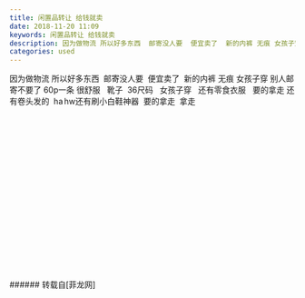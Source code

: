 ```yaml
---
title: 闲置品转让 给钱就卖
date: 2018-11-20 11:09
keywords: 闲置品转让 给钱就卖
description: 因为做物流 所以好多东西  邮寄没人要  便宜卖了  新的内裤 无痕 女孩子穿 别人邮寄不要了 60p一条 很舒服   靴子  36尺码   女孩子穿   还有零食衣服   要的拿走 还有卷头发的  ha hw还有刷小白鞋神器  要的拿走  拿走 
categories: used
---
```

<td class="t_f" id="postmessage_2314925">

因为做物流 所以好多东西  邮寄没人要  便宜卖了  新的内裤 无痕 女孩子穿 别人邮寄不要了 60p一条 很舒服   靴子  36尺码   女孩子穿   还有零食衣服   要的拿走 还有卷头发的  ha hw还有刷小白鞋神器  要的拿走  拿走 <br/>
<img alt="" border="0" class="zoom" data-cf-modified-b3ea72814dc865737ab8d041-="" file="http://www.flw.ph/data/appbyme/upload/image/201811/20/ymk0NHqxL9ZC.jpg" id="aimg_n7f5G" lazyloadthumb="1" onclick="" onmouseover="" src="http://www.flw.ph/data/appbyme/upload/image/201811/20/ymk0NHqxL9ZC.jpg"/><br/>
<br/>
<img alt="" border="0" class="zoom" data-cf-modified-b3ea72814dc865737ab8d041-="" file="http://www.flw.ph/data/appbyme/upload/image/201811/20/0r2D0qDwy3xI.jpg" id="aimg_x627a" lazyloadthumb="1" onclick="" onmouseover="" src="http://www.flw.ph/data/appbyme/upload/image/201811/20/0r2D0qDwy3xI.jpg"/><br/>
<br/>
<img alt="" border="0" class="zoom" data-cf-modified-b3ea72814dc865737ab8d041-="" file="http://www.flw.ph/data/appbyme/upload/image/201811/20/vSaMCzYIGVk2.jpg" id="aimg_IwK04" lazyloadthumb="1" onclick="" onmouseover="" src="http://www.flw.ph/data/appbyme/upload/image/201811/20/vSaMCzYIGVk2.jpg"/><br/>
<br/>
<img alt="" border="0" class="zoom" data-cf-modified-b3ea72814dc865737ab8d041-="" file="http://www.flw.ph/data/appbyme/upload/image/201811/20/IJKVV14XlJNb.jpg" id="aimg_ng3I6" lazyloadthumb="1" onclick="" onmouseover="" src="http://www.flw.ph/data/appbyme/upload/image/201811/20/IJKVV14XlJNb.jpg"/><br/>
<br/>
<img alt="" border="0" class="zoom" data-cf-modified-b3ea72814dc865737ab8d041-="" file="http://www.flw.ph/data/appbyme/upload/image/201811/20/VrG0ZihRGxSN.jpg" id="aimg_O5RGs" lazyloadthumb="1" onclick="" onmouseover="" src="http://www.flw.ph/data/appbyme/upload/image/201811/20/VrG0ZihRGxSN.jpg"/><br/>
<br/>
<img alt="" border="0" class="zoom" data-cf-modified-b3ea72814dc865737ab8d041-="" file="http://www.flw.ph/data/appbyme/upload/image/201811/20/ql7b3GIrazTA.jpg" id="aimg_yG8zh" lazyloadthumb="1" onclick="" onmouseover="" src="http://www.flw.ph/data/appbyme/upload/image/201811/20/ql7b3GIrazTA.jpg"/><br/>
<br/>
<img alt="" border="0" class="zoom" data-cf-modified-b3ea72814dc865737ab8d041-="" file="http://www.flw.ph/data/appbyme/upload/image/201811/20/lybdvaEkUSFG.jpg" id="aimg_kw76W" lazyloadthumb="1" onclick="" onmouseover="" src="http://www.flw.ph/data/appbyme/upload/image/201811/20/lybdvaEkUSFG.jpg"/><br/>
<br/>
<img alt="" border="0" class="zoom" data-cf-modified-b3ea72814dc865737ab8d041-="" file="http://www.flw.ph/data/appbyme/upload/image/201811/20/9vaZiq7mJty4.jpg" id="aimg_ALfmg" lazyloadthumb="1" onclick="" onmouseover="" src="http://www.flw.ph/data/appbyme/upload/image/201811/20/9vaZiq7mJty4.jpg"/><br/>
<br/>
<img alt="" border="0" class="zoom" data-cf-modified-b3ea72814dc865737ab8d041-="" file="http://www.flw.ph/data/appbyme/upload/image/201811/20/rcOo5FbCIiGb.jpg" id="aimg_vjZ8y" lazyloadthumb="1" onclick="" onmouseover="" src="http://www.flw.ph/data/appbyme/upload/image/201811/20/rcOo5FbCIiGb.jpg"/><br/>
<br/>
<img alt="" border="0" class="zoom" data-cf-modified-b3ea72814dc865737ab8d041-="" file="http://www.flw.ph/data/appbyme/upload/image/201811/20/jJVXOnmciy6b.jpg" id="aimg_pUcN7" lazyloadthumb="1" onclick="" onmouseover="" src="http://www.flw.ph/data/appbyme/upload/image/201811/20/jJVXOnmciy6b.jpg"/><br/>
<br/>
<img alt="" border="0" class="zoom" data-cf-modified-b3ea72814dc865737ab8d041-="" file="http://www.flw.ph/data/appbyme/upload/image/201811/20/oJaoOwVO9sJB.jpg" id="aimg_iZyVg" lazyloadthumb="1" onclick="" onmouseover="" src="http://www.flw.ph/data/appbyme/upload/image/201811/20/oJaoOwVO9sJB.jpg"/><br/>
<br/>
<img alt="" border="0" class="zoom" data-cf-modified-b3ea72814dc865737ab8d041-="" file="http://www.flw.ph/data/appbyme/upload/image/201811/20/GgGBrEysxNKO.jpg" id="aimg_B9log" lazyloadthumb="1" onclick="" onmouseover="" src="http://www.flw.ph/data/appbyme/upload/image/201811/20/GgGBrEysxNKO.jpg"/><br/>
<br/>
<img alt="" border="0" class="zoom" data-cf-modified-b3ea72814dc865737ab8d041-="" file="http://www.flw.ph/data/appbyme/upload/image/201811/20/mLgqMDh37Ufl.jpg" id="aimg_a3gGX" lazyloadthumb="1" onclick="" onmouseover="" src="http://www.flw.ph/data/appbyme/upload/image/201811/20/mLgqMDh37Ufl.jpg"/><br/>
<br/>
<img alt="" border="0" class="zoom" data-cf-modified-b3ea72814dc865737ab8d041-="" file="http://www.flw.ph/data/appbyme/upload/image/201811/20/MemEkffZf2Cs.jpg" id="aimg_OUYUn" lazyloadthumb="1" onclick="" onmouseover="" src="http://www.flw.ph/data/appbyme/upload/image/201811/20/MemEkffZf2Cs.jpg"/><br/>
<br/>
<img alt="" border="0" class="zoom" data-cf-modified-b3ea72814dc865737ab8d041-="" file="http://www.flw.ph/data/appbyme/upload/image/201811/20/N5d5coKrUXI6.jpg" id="aimg_nOARZ" lazyloadthumb="1" onclick="" onmouseover="" src="http://www.flw.ph/data/appbyme/upload/image/201811/20/N5d5coKrUXI6.jpg"/><br/>
<br/>
<img alt="" border="0" class="zoom" data-cf-modified-b3ea72814dc865737ab8d041-="" file="http://www.flw.ph/data/appbyme/upload/image/201811/20/wOjjqnHKaPA3.jpg" id="aimg_IccxZ" lazyloadthumb="1" onclick="" onmouseover="" src="http://www.flw.ph/data/appbyme/upload/image/201811/20/wOjjqnHKaPA3.jpg"/><br/>
<br/>
<img alt="" border="0" class="zoom" data-cf-modified-b3ea72814dc865737ab8d041-="" file="http://www.flw.ph/data/appbyme/upload/image/201811/20/FSHEGTMUGYn6.jpg" id="aimg_Rjczz" lazyloadthumb="1" onclick="" onmouseover="" src="http://www.flw.ph/data/appbyme/upload/image/201811/20/FSHEGTMUGYn6.jpg"/><br/>
<br/>
</td>
###### 转载自[菲龙网]
